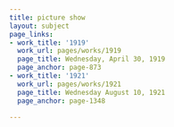 ```yaml
---
title: picture show
layout: subject
page_links:
- work_title: '1919'
  work_url: pages/works/1919
  page_title: Wednesday, April 30, 1919
  page_anchor: page-873
- work_title: '1921'
  work_url: pages/works/1921
  page_title: Wednesday August 10, 1921
  page_anchor: page-1348

---
```

